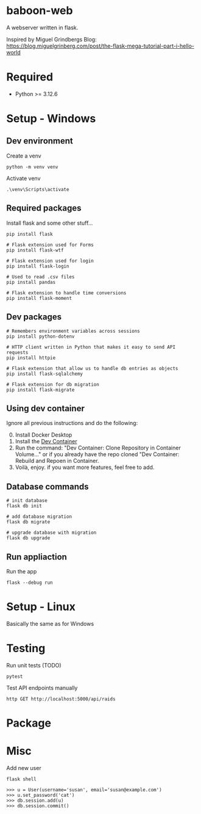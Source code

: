 # baboon-web
A webserver written in flask.

Inspired by Miguel Grindbergs Blog: https://blog.miguelgrinberg.com/post/the-flask-mega-tutorial-part-i-hello-world

# Required
- Python >= 3.12.6

# Setup - Windows

## Dev environment
Create a venv
```
python -m venv venv
```

Activate venv
```
.\venv\Scripts\activate
```
## Required packages
Install flask and some other stuff...
```
pip install flask

# Flask extension used for Forms
pip install flask-wtf

# Flask extension used for login
pip install flask-login

# Used to read .csv files
pip install pandas

# Flask extension to handle time conversions
pip install flask-moment
```

## Dev packages
```
# Remembers environment variables across sessions
pip install python-dotenv

# HTTP client written in Python that makes it easy to send API requests
pip install httpie

# Flask extension that allow us to handle db entries as objects
pip install flask-sqlalchemy

# Flask extension for db migration
pip install flask-migrate
```

## Using dev container

Ignore all previous instructions and do the following:

0. Install Docker Desktop
1. Install the [Dev Container](https://marketplace.visualstudio.com/items?itemName=ms-vscode-remote.remote-containers)
2. Run the command: "Dev Container: Clone Repository in Container Volume..." or if you already have the repo cloned "Dev Container: Rebuild and Repoen in Container.
3. Voilà, enjoy. if you want more features, feel free to add.

## Database commands

```
# init database
flask db init

# add database migration
flask db migrate

# upgrade database with migration
flask db upgrade
```

## Run appliaction


Run the app
```
flask --debug run
```

# Setup - Linux
Basically the same as for Windows

# Testing
Run unit tests (TODO)
```
pytest
```

Test API endpoints manually
```
http GET http://localhost:5000/api/raids
```

# Package

# Misc
Add new user
```
flask shell

>>> u = User(username='susan', email='susan@example.com')
>>> u.set_password('cat')
>>> db.session.add(u)
>>> db.session.commit()
```